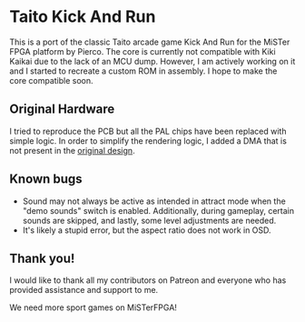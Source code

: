# Taito Kick And Run

This is a port of the classic Taito arcade game Kick And Run for the MiSTer FPGA platform by Pierco. The core is currently not compatible with Kiki Kaikai due to the lack of an MCU dump. However, I am actively working on it and I started to recreate a custom ROM in assembly. I hope to make the core compatible soon.

## Original Hardware

I tried to reproduce the PCB but all the PAL chips have been replaced with simple logic. In order to simplify the rendering logic, I added a DMA that is not present in the [original design](./doc/KickAndRun.pdf).

## Known bugs

- Sound may not always be active as intended in attract mode when the "demo sounds" switch is enabled. Additionally, during gameplay, certain sounds are skipped, and lastly, some level adjustments are needed.
- It's likely a stupid error, but the aspect ratio does not work in OSD.

## Thank you!

I would like to thank all my contributors on Patreon and everyone who has provided assistance and support to me.

We need more sport games on MiSTerFPGA!
